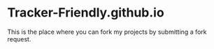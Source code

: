 # Tracker-Friendly.github.io

This is the place where you can fork my projects by submitting a fork request.
